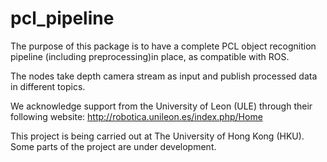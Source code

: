 # pcl_pipeline

The purpose of this package is to have a complete PCL object recognition pipeline (including preprocessing)in place, as compatible with ROS. 

The nodes take depth camera stream as input and publish processed data in different topics. 

We acknowledge support from the University of Leon (ULE) through their following website: http://robotica.unileon.es/index.php/Home

This project is being carried out at The University of Hong Kong (HKU). Some parts of the project are under development. 
